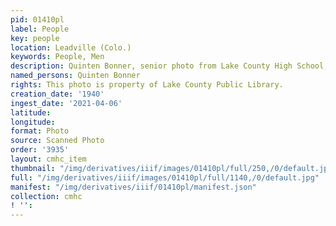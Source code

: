 ```yaml
---
pid: 01410pl
label: People
key: people
location: Leadville (Colo.)
keywords: People, Men
description: Quinten Bonner, senior photo from Lake County High School, class of 1940
named_persons: Quinten Bonner
rights: This photo is property of Lake County Public Library.
creation_date: '1940'
ingest_date: '2021-04-06'
latitude: 
longitude: 
format: Photo
source: Scanned Photo
order: '3935'
layout: cmhc_item
thumbnail: "/img/derivatives/iiif/images/01410pl/full/250,/0/default.jpg"
full: "/img/derivatives/iiif/images/01410pl/full/1140,/0/default.jpg"
manifest: "/img/derivatives/iiif/01410pl/manifest.json"
collection: cmhc
! '': 
---
```

